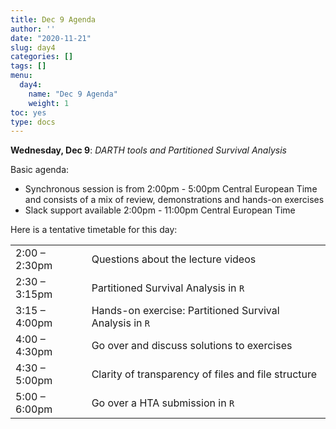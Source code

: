 ```yaml
---
title: Dec 9 Agenda
author: ''
date: "2020-11-21"
slug: day4
categories: []
tags: []
menu:
  day4:
    name: "Dec 9 Agenda"
    weight: 1
toc: yes
type: docs
---
```


**Wednesday, Dec 9**: *DARTH tools and Partitioned Survival Analysis*

Basic agenda:

- Synchronous session is from 2:00pm - 5:00pm Central European Time and consists of a mix of review, demonstrations and hands-on exercises
- Slack support available 2:00pm - 11:00pm Central European Time

Here is a tentative timetable for this day:

|                            |            |
|--------------------------------------------|:------------------|
| 2:00 – 2:30pm  | Questions about the lecture videos |
| 2:30 – 3:15pm | Partitioned Survival Analysis in `R` | 
| 3:15 – 4:00pm | Hands-on exercise: Partitioned Survival Analysis in `R` |
| 4:00 – 4:30pm | Go over and discuss solutions to exercises |
| 4:30 – 5:00pm | Clarity of transparency of files and file structure |
| 5:00 – 6:00pm | Go over a HTA submission in `R` |

<!-- ## Synchronous session recording -->

<!-- ```{r, echo=F} -->
<!-- blogdown::shortcode("vimeo", "476082616") -->
<!-- ``` -->

